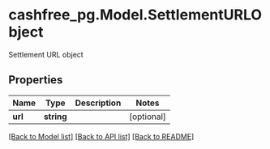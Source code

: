 # cashfree_pg.Model.SettlementURLObject
Settlement URL object

## Properties

Name | Type | Description | Notes
------------ | ------------- | ------------- | -------------
**url** | **string** |  | [optional] 

[[Back to Model list]](../README.md#documentation-for-models) [[Back to API list]](../README.md#documentation-for-api-endpoints) [[Back to README]](../README.md)

